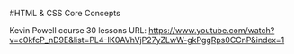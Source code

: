 #HTML & CSS Core Concepts

Kevin Powell course
30 lessons
URL: https://www.youtube.com/watch?v=c0kfcP_nD9E&list=PL4-IK0AVhVjP27yZLwW-gkPggRps0CCnP&index=1